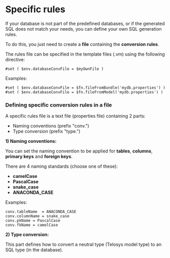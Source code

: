 # Specific rules

If your database is not part of the predefined databases, or if the generated SQL does not match your needs, you can define your own SQL generation rules.

To do this, you just need to create a **file** containing the **conversion rules**.

The rules file can be specified in the template files (.vm) using the following directive:&#x20;

```
#set ( $env.databaseConvFile = $myOwnFile )
```

Examples:&#x20;

```
#set ( $env.databaseConvFile = $fn.fileFromBundle('mydb.properties') )
#set ( $env.databaseConvFile = $fn.fileFromModel('mydb.properties') )
```

### Defining specific conversion rules in a file

A specific rules file is a text file (properties file) containing 2 parts:

* Naming conventions  (prefix "conv.")
* Type conversion (prefix "type.")

**1) Naming conventions:**

You can set the naming convention to be applied for **tables**, **columns**, **primary keys** and **foreign keys**.

There are 4 naming standards (choose one of these):

* **camelCase**
* **PascalCase**
* **snake\_case**
* **ANACONDA\_CASE**

Examples:&#x20;

```
conv.tableName  = ANACONDA_CASE
conv.columnName = snake_case
conv.pkName = PascalCase
conv.fkName = camelCase
```

**2) Type conversion:**

This part defines how to convert a neutral type (Telosys model type) to an SQL type (in the database).
